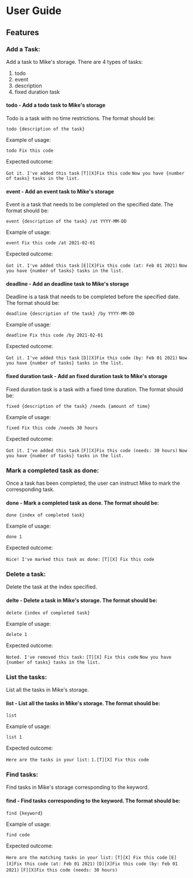 # User Guide

## Features 

### Add a Task:
Add a task to Mike's storage. 
There are 4 types of tasks:
1. todo
2. event
3. description
4. fixed duration task


#### todo - Add a todo task to Mike's storage

Todo is a task with no time restrictions. The format should be:
```
todo {description of the task}
```

Example of usage: 

`todo Fix this code`

Expected outcome:

`Got it. I've added this task`
`[T][X]Fix this code`
`Now you have {number of tasks} tasks in the list.`


#### event - Add an event task to Mike's storage

Event is a task that needs to be completed on the specified date. The format should be:
```
event {description of the task} /at YYYY-MM-DD
```

Example of usage: 

`event Fix this code /at 2021-02-01`

Expected outcome:

`Got it. I've added this task`
`[E][X]Fix this code (at: Feb 01 2021)`
`Now you have {number of tasks} tasks in the list.`

#### deadline - Add an deadline task to Mike's storage

Deadline is a task that needs to be completed before the specified date. The format should be:
```
deadline {description of the task} /by YYYY-MM-DD
```

Example of usage: 

`deadline Fix this code /by 2021-02-01`

Expected outcome:

`Got it. I've added this task`
`[D][X]Fix this code (by: Feb 01 2021)`
`Now you have {number of tasks} tasks in the list.`

#### fixed duration task - Add an fixed duration task to Mike's storage

Fixed duration task is a task with a fixed time duration. The format should be:
```
fixed {description of the task} /needs {amount of time}
```

Example of usage: 

`fixed Fix this code /needs 30 hours`

Expected outcome:

`Got it. I've added this task`
`[F][X]Fix this code (needs: 30 hours)`
`Now you have {number of tasks} tasks in the list.`

### Mark a completed task as done:
Once a task has been completed, the user can instruct Mike to mark the corresponding task.
#### done - Mark a completed task as done. The format should be:
```
done {index of completed task}
```

Example of usage: 

`done 1`

Expected outcome:

`Nice! I've marked this task as done:`
`[T][X] Fix this code`

### Delete a task:
Delete the task at the index specified.
#### delte - Delete a task in Mike's storage. The format should be:
```
delete {index of completed task}
```

Example of usage: 

`delete 1`

Expected outcome:

`Noted. I've removed this task:`
`[T][X] Fix this code`
`Now you have {number of tasks} tasks in the list.`

### List the tasks:
List all the tasks in Mike's storage.
#### list - List all the tasks in Mike's storage. The format should be:
```
list
```

Example of usage: 

`list 1`

Expected outcome:

`Here are the tasks in your list:`
`1.[T][X] Fix this code`

### Find tasks:
Find tasks in Mike's storage corresponding to the keyword.
#### find - Find tasks corresponding to the keyword. The format should be:
```
find {keyword}
```

Example of usage: 

`find code`

Expected outcome:

`Here are the matching tasks in your list:`
`[T][X] Fix this code`
`[E][X]Fix this code (at: Feb 01 2021)`
`[D][X]Fix this code (by: Feb 01 2021)`
`[F][X]Fix this code (needs: 30 hours)`
